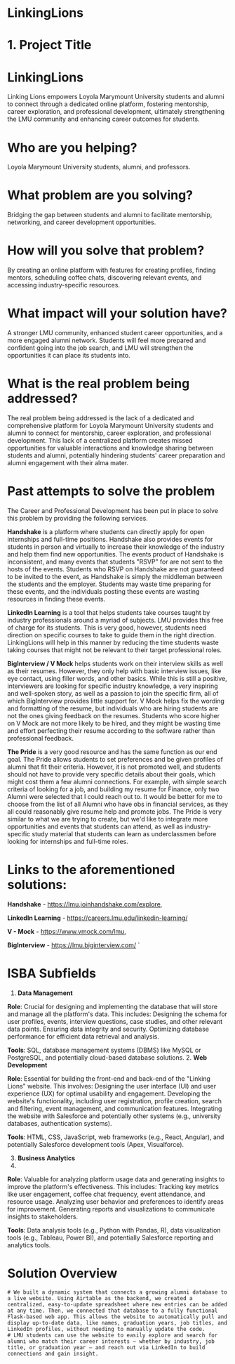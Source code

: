 # LinkingLions

# **1. Project Title**

# **LinkingLions**

Linking Lions empowers Loyola Marymount University students and alumni to connect through a dedicated online platform, fostering mentorship, career exploration, and professional development, ultimately strengthening the LMU community and enhancing career outcomes for students.

# **Who are you helping?** 
Loyola Marymount University students, alumni, and professors.
# **What problem are you solving?** 
Bridging the gap between students and alumni to facilitate mentorship, networking, and career development opportunities.
# **How will you solve that problem?**
By creating an online platform with features for creating profiles, finding mentors, scheduling coffee chats, discovering relevant events, and accessing industry-specific resources.
# **What impact will your solution have?**
A stronger LMU community, enhanced student career opportunities, and a more engaged alumni network. Students will feel more prepared and confident going into the job search, and LMU will strengthen the opportunities it can place its students into.

# **What is the real problem being addressed?**
The real problem being addressed is the lack of a dedicated and comprehensive platform for Loyola Marymount University students and alumni to connect for mentorship, career exploration, and professional development. This lack of a centralized platform creates missed opportunities for valuable interactions and knowledge sharing between students and alumni, potentially hindering students' career preparation and alumni engagement with their alma mater. 

# **Past attempts to solve the problem** 
The Career and Professional Development has been put in place to solve this problem by providing the following services. 

**Handshake** is a platform where students can directly apply for open internships and full-time positions. Handshake also provides events for students in person and virtually to increase their knowledge of the industry and help them find new opportunities. The events product of Handshake is inconsistent, and many events that students "RSVP" for are not sent to the hosts of the events. Students who RSVP on Handshake are not guaranteed to be invited to the event, as Handshake is simply the middleman between the students and the employer. Students may waste time preparing for these events, and the individuals posting these events are wasting resources in finding these events. 

**LinkedIn Learning** is a tool that helps students take courses taught by industry professionals around a myriad of subjects. LMU provides this free of charge for its students. This is very good, however, students need direction on specific courses to take to guide them in the right direction. LinkingLions will help in this manner by reducing the time students waste taking courses that might not be relevant to their target professional roles. 

**BigInterview / V Mock** helps students work on their interview skills as well as their resumes. However, they only help with basic interview issues, like eye contact, using filler words, and other basics. While this is still a positive, interviewers are looking for specific industry knowledge, a very inspiring and well-spoken story, as well as a passion to join the specific firm, all of which BigInterview provides little support for. V Mock helps fix the wording and formatting of the resume, but individuals who are hiring students are not the ones giving feedback on the resumes. Students who score higher on V Mock are not more likely to be hired, and they might be wasting time and effort perfecting their resume according to the software rather than professional feedback.   

**The Pride** is a very good resource and has the same function as our end goal. The Pride allows students to set preferences and be given profiles of alumni that fit their criteria. However, it is not promoted well, and students should not have to provide very specific details about their goals, which might cost them a few alumni connections. For example, with simple search criteria of looking for a job, and building my resume for Finance, only two Alumni were selected that I could reach out to. It would be better for me to choose from the list of all Alumni who have obs in financial services, as they all could reasonably give resume help and promote jobs. The Pride is very similar to what we are trying to create, but we'd like to integrate more opportunities and events that students can attend, as well as industry-specific study material that students can learn as underclassmen before looking for internships and full-time roles.
# Links to the aforementioned solutions: 

**Handshake** - https://lmu.joinhandshake.com/explore, 							 

**LinkedIn Learning** - https://careers.lmu.edu/linkedin-learning/

**V - Mock** - https://www.vmock.com/lmu, 

**BigInterview** - https://lmu.biginterview.com/
`	

# **ISBA Subfields**

1. **Data Management** 

**Role**: Crucial for designing and implementing the database that will store and manage all the platform's data. This includes: Designing the schema for user profiles, events, interview questions, case studies, and other relevant data points. Ensuring data integrity and security. Optimizing database performance for efficient data retrieval and analysis.

**Tools**: SQL, database management systems (DBMS) like MySQL or PostgreSQL, and potentially cloud-based database solutions.
2. **Web Development**

**Role**: Essential for building the front-end and back-end of the "Linking Lions" website. This involves: Designing the user interface (UI) and user experience (UX) for optimal usability and engagement. Developing the website's functionality, including user registration, profile creation, search and filtering, event management, and communication features. Integrating the website with Salesforce and potentially other systems (e.g., university databases, authentication systems).

**Tools**: HTML, CSS, JavaScript, web frameworks (e.g., React, Angular), and potentially Salesforce development tools (Apex, Visualforce).

3. **Business Analytics**
4. 
**Role**: Valuable for analyzing platform usage data and generating insights to improve the platform's effectiveness. This includes: Tracking key metrics like user engagement, coffee chat frequency, event attendance, and resource usage. Analyzing user behavior and preferences to identify areas for improvement. Generating reports and visualizations to communicate insights to stakeholders.

**Tools**: Data analysis tools (e.g., Python with Pandas, R), data visualization tools (e.g., Tableau, Power BI), and potentially Salesforce reporting and analytics tools.

# **Solution Overview**
    
	# We built a dynamic system that connects a growing alumni database to a live website. Using Airtable as the backend, we created a centralized, easy-to-update spreadsheet where new entries can be added at any time. Then, we connected that database to a fully functional Flask-based web app. This allows the website to automatically pull and display up-to-date data, like names, graduation years, job titles, and LinkedIn profiles, without needing to manually update the code.
	# LMU students can use the website to easily explore and search for alumni who match their career interests — whether by industry, job title, or graduation year — and reach out via LinkedIn to build connections and gain insight.
	
